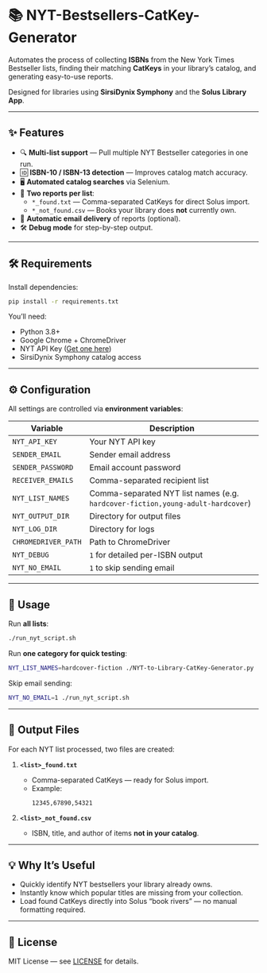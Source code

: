# 📚 NYT-Bestsellers-CatKey-Generator

Automates the process of collecting **ISBNs** from the New York Times Bestseller lists, finding their matching **CatKeys** in your library’s catalog, and generating easy-to-use reports.  

Designed for libraries using **SirsiDynix Symphony** and the **Solus Library App**.

---

## ✨ Features

- 🔍 **Multi-list support** — Pull multiple NYT Bestseller categories in one run.
- 🆔 **ISBN-10 / ISBN-13 detection** — Improves catalog match accuracy.
- 🖥 **Automated catalog searches** via Selenium.
- 📂 **Two reports per list**:  
  - `*_found.txt` — Comma-separated CatKeys for direct Solus import.  
  - `*_not_found.csv` — Books your library does **not** currently own.
- 📧 **Automatic email delivery** of reports (optional).
- 🛠 **Debug mode** for step-by-step output.

---

## 🛠 Requirements

Install dependencies:

```bash
pip install -r requirements.txt
```

You’ll need:
- Python 3.8+
- Google Chrome + ChromeDriver
- NYT API Key ([Get one here](https://developer.nytimes.com/))
- SirsiDynix Symphony catalog access

---

## ⚙️ Configuration

All settings are controlled via **environment variables**:

| Variable | Description |
|----------|-------------|
| `NYT_API_KEY` | Your NYT API key |
| `SENDER_EMAIL` | Sender email address |
| `SENDER_PASSWORD` | Email account password |
| `RECEIVER_EMAILS` | Comma-separated recipient list |
| `NYT_LIST_NAMES` | Comma-separated NYT list names (e.g. `hardcover-fiction,young-adult-hardcover`) |
| `NYT_OUTPUT_DIR` | Directory for output files |
| `NYT_LOG_DIR` | Directory for logs |
| `CHROMEDRIVER_PATH` | Path to ChromeDriver |
| `NYT_DEBUG` | `1` for detailed per-ISBN output |
| `NYT_NO_EMAIL` | `1` to skip sending email |

---

## 🚀 Usage

Run **all lists**:

```bash
./run_nyt_script.sh
```

Run **one category for quick testing**:

```bash
NYT_LIST_NAMES=hardcover-fiction ./NYT-to-Library-CatKey-Generator.py
```

Skip email sending:

```bash
NYT_NO_EMAIL=1 ./run_nyt_script.sh
```

---

## 📄 Output Files

For each NYT list processed, two files are created:

1. **`<list>_found.txt`**  
   - Comma-separated CatKeys — ready for Solus import.
   - Example:  
     ```
     12345,67890,54321
     ```

2. **`<list>_not_found.csv`**  
   - ISBN, title, and author of items **not in your catalog**.

---

## 💡 Why It’s Useful

- Quickly identify NYT bestsellers your library already owns.
- Instantly know which popular titles are missing from your collection.
- Load found CatKeys directly into Solus “book rivers” — no manual formatting required.

---

## 📜 License

MIT License — see [LICENSE](LICENSE) for details.
